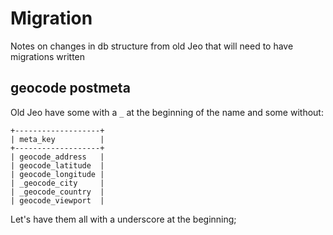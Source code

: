 # Migration

Notes on changes in db structure from old Jeo that will need to have migrations written

## geocode postmeta

Old Jeo have some with a `_` at the beginning of the name and some without:

```
+-------------------+
| meta_key          |
+-------------------+
| geocode_address   |
| geocode_latitude  |
| geocode_longitude |
| _geocode_city     |
| _geocode_country  |
| geocode_viewport  |

```
Let's have them all with a underscore at the beginning;